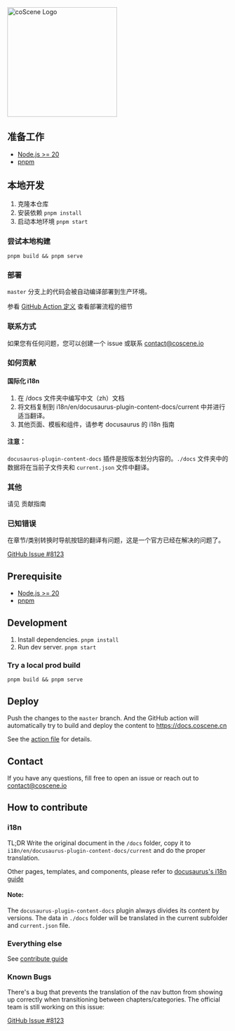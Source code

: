 <img src="./logo.jpg" alt="coScene Logo" width="250"/>

## 准备工作

- [Node.js >= 20](https://nodejs.org/)
- [pnpm](https://pnpm.io/installation)

## 本地开发

1. 克隆本仓库
2. 安装依赖 `pnpm install`
3. 启动本地环境 `pnpm start`

### 尝试本地构建

`pnpm build && pnpm serve`

### 部署

`master` 分支上的代码会被自动编译部署到生产环境。

参看 [GitHub Action 定义](.github/workflows/deploy-to-oss.yml) 查看部署流程的细节

### 联系方式

如果您有任何问题，您可以创建一个 issue 或联系 contact@coscene.io

### 如何贡献

#### 国际化 i18n

1. 在 /docs 文件夹中编写中文（zh）文档
2. 将文档复制到 i18n/en/docusaurus-plugin-content-docs/current 中并进行适当翻译。
3. 其他页面、模板和组件，请参考 docusaurus 的 i18n 指南

#### 注意：

`docusaurus-plugin-content-docs` 插件是按版本划分内容的。`./docs` 文件夹中的数据将在当前子文件夹和 `current.json` 文件中翻译。

### 其他

请见 贡献指南

### 已知错误

在章节/类别转换时导航按钮的翻译有问题，这是一个官方已经在解决的问题了。

[GitHub Issue #8123](https://github.com/facebook/docusaurus/pull/8123)

## Prerequisite

- [Node.js >= 20](https://nodejs.org/)
- [pnpm](https://pnpm.io/installation)

## Development

1. Install dependencies. `pnpm install`
2. Run dev server. `pnpm start`

### Try a local prod build

`pnpm build && pnpm serve`

## Deploy

Push the changes to the `master` branch. And the GitHub action will automatically try to build and deploy
the content to https://docs.coscene.cn

See the [action file](.github/workflows/deploy-to-oss.yml) for details.

## Contact

If you have any questions, fill free to open an issue or reach out to contact@coscene.io

## How to contribute

### i18n

TL;DR Write the original document in the `/docs` folder, copy it to `i18n/en/docusaurus-plugin-content-docs/current` and do the proper translation.

Other pages, templates, and components, please refer to [docusaurus's i18n guide](https://docusaurus.io/docs/i18n/introduction)

#### Note:

The `docusaurus-plugin-content-docs` plugin always divides its content by versions. The data in `./docs` folder will be translated in the current subfolder and `current.json` file.

### Everything else

See [contribute guide](https://docs.coscene.cn/docs/contribute)

### Known Bugs

There's a bug that prevents the translation of the nav button from showing up correctly when transitioning between chapters/categories. The official team is still working on this issue:

[GitHub Issue #8123](https://github.com/facebook/docusaurus/pull/8123)
